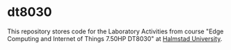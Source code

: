 # dt8030

This repository stores code for the Laboratory Activities from course "Edge Computing and Internet of Things 7.50HP DT8030" at [Halmstad University](http://www.hh.se "Halmstad University Website").
